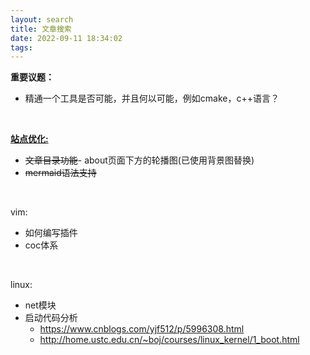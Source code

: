 ```yaml
---
layout: search
title: 文章搜索
date: 2022-09-11 18:34:02
tags:
---
```




**重要议题：**

- 精通一个工具是否可能，并且何以可能，例如cmake，c++语言？

<br>

**[站点优化:](/2023/03/20/站点优化/)**

- ~~文章目录功能~~- about页面下方的轮播图(已使用背景图替换)
- ~~mermaid语法支持~~

<br>

vim:

- 如何编写插件
- coc体系


<br>

linux:

- net模块
- 启动代码分析
	- https://www.cnblogs.com/yjf512/p/5996308.html
	- http://home.ustc.edu.cn/~boj/courses/linux_kernel/1_boot.html

